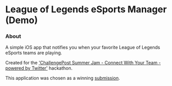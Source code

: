 # League of Legends eSports Manager (Demo)

### About
A simple iOS app that notifies you when your favorite League of Legends eSports teams are playing.

Created for the ['ChallengePost Summer Jam - Connect With Your Team - powered by Twitter'](http://sjconnect.devpost.com/?ref_feature=summerjam&ref_content=sjconnect) hackathon.

This application was chosen as a winning [submission](http://devpost.com/software/league-of-legends-esports-manager).
